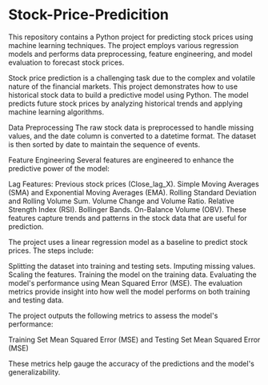 # Stock-Price-Predicition

This repository contains a Python project for predicting stock prices using machine learning techniques. The project employs various regression models and performs data preprocessing, feature engineering, and model evaluation to forecast stock prices.

Stock price prediction is a challenging task due to the complex and volatile nature of the financial markets. This project demonstrates how to use historical stock data to build a predictive model using Python. The model predicts future stock prices by analyzing historical trends and applying machine learning algorithms.

Data Preprocessing
The raw stock data is preprocessed to handle missing values, and the date column is converted to a datetime format. The dataset is then sorted by date to maintain the sequence of events.

Feature Engineering
Several features are engineered to enhance the predictive power of the model:

Lag Features: Previous stock prices (Close_lag_X).
Simple Moving Averages (SMA) and Exponential Moving Averages (EMA).
Rolling Standard Deviation and Rolling Volume Sum.
Volume Change and Volume Ratio.
Relative Strength Index (RSI).
Bollinger Bands.
On-Balance Volume (OBV).
These features capture trends and patterns in the stock data that are useful for prediction.

The project uses a linear regression model as a baseline to predict stock prices. The steps include:

Splitting the dataset into training and testing sets.
Imputing missing values.
Scaling the features.
Training the model on the training data.
Evaluating the model's performance using Mean Squared Error (MSE).
The evaluation metrics provide insight into how well the model performs on both training and testing data.

The project outputs the following metrics to assess the model's performance:

Training Set Mean Squared Error (MSE) and 
Testing Set Mean Squared Error (MSE)

These metrics help gauge the accuracy of the predictions and the model's generalizability.


